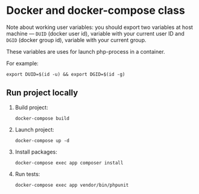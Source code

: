 Docker and docker-compose class
===============================

Note about working user variables: you should export two variables at host machine — `DUID` (docker user id), variable with your current user ID and `DGID` (docker group id), variable with your current group.

These variables are uses for launch php-process in a container.

For example:    
```shell script
export DUID=$(id -u) && export DGID=$(id -g)
```

## Run project locally

1. Build project: 
    ```shell script
    docker-compose build
    ```
1. Launch project:
    ```shell script
    docker-compose up -d
    ```
1. Install packages:
    ```shell script
    docker-compose exec app composer install
    ```
1. Run tests:
    ```shell script
    docker-compose exec app vendor/bin/phpunit
    ```
